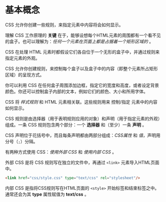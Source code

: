 # 基本概念

CSS 允许你创建一些规则，来指定元素中内容将会如何显示。

理解 CSS 工作原理的 **关键** 在于，能够设想每个HTML元素的周围都有一个看不见的盒子。也可以理解为：*任何一个元素在页面上都是占据着一个矩形区域的* 。

CSS 在处理 HTML 元素时都假设它们各自位于一个无形的盒子中，并通过规则来指定元素的外观。

CSS 允许你创建规则，来控制每个盒子以及盒子中的内容（即整个元素所占矩形区域）的呈现方式。

你可以利用 CSS 在任何盒子周围添加边框，指定它的宽度和高度，或者设定背景颜色。你还可以控制盒子内部的文本，例如它们的颜色、大小和所用字体。

CSS 将 *样式规则* 和 HTML 元素相关联。这些规则用来 控制/指定 元素中的内容如何显示。

CSS 规则是由选择器（用于表明规则应用的对象）和声明（用于指定元素的外观）组成。一条 CSS 规则包含两个部分：一个 **选择器** 和（至少）一条 **声明** 。

CSS 声明位于花括号中，而且每条声明都由两部分组成：*CSS属性* 和 *值*，声明用分号（`;`）分隔。

有两种方式使用 CSS：*使用外部 CSS* 和 *使用内部 CSS* 。

外部 CSS 是将 CSS 规则写在独立的文件中，再通过 `<link>` 元素导入HTML页面中。

```html
<link href="css/style.css" type="text/css" rel="stylesheet"/>
```

内部 CSS 是指将CSS规则写在HTML页面的 `<style>` 开始标签和结束标签之中。通常还会为其 **type** 属性赋值为 **text/css** 。

